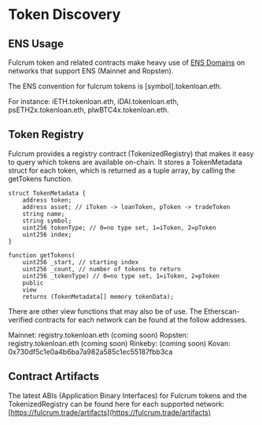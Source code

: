 # Token Discovery

## ENS Usage

Fulcrum token and related contracts make heavy use of [ENS Domains](https://ens.domains) on networks that support ENS \(Mainnet and Ropsten\).

The ENS convention for fulcrum tokens is \[symbol\].tokenloan.eth.

For instance: iETH.tokenloan.eth, iDAI.tokenloan.eth, psETH2x.tokenloan.eth, plwBTC4x.tokenloan.eth.

## Token Registry

Fulcrum provides a registry contract \(TokenizedRegistry\) that makes it easy to query which tokens are available on-chain. It stores a TokenMetadata struct for each token, which is returned as a tuple array, by calling the getTokens function.

```text
struct TokenMetadata {
    address token;
    address asset; // iToken -> loanToken, pToken -> tradeToken
    string name;
    string symbol;
    uint256 tokenType; // 0=no type set, 1=iToken, 2=pToken
    uint256 index;
}

function getTokens(
    uint256 _start, // starting index
    uint256 _count, // number of tokens to return
    uint256 _tokenType) // 0=no type set, 1=iToken, 2=pToken
    public
    view
    returns (TokenMetadata[] memory tokenData);
```

There are other view functions that may also be of use. The Etherscan-verified contracts for each network can be found at the follow addresses.

Mainnet: registry.tokenloan.eth \(coming soon\)
Ropsten: registry.tokenloan.eth \(coming soon\)
Rinkeby: \(coming soon\)
Kovan: 0x730df5c1e0a4b6ba7a982a585c1ec55187fbb3ca

## Contract Artifacts

The latest ABIs \(Application Binary Interfaces\) for Fulcrum tokens and the TokenizedRegistry can be found here for each supported network: [https://fulcrum.trade/artifacts](https://fulcrum.trade/artifacts)

